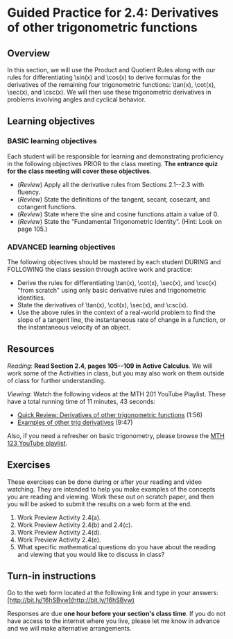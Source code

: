 # Guided Practice for 2.4: Derivatives of other trigonometric functions

## Overview 
In this section, we will use the Product and Quotient Rules along with our rules for differentiating \sin(x) and \cos(x) to derive formulas for the derivatives of the remaining four trigonometric functions: \tan(x), \cot(x), \sec(x), and \csc(x). We will then use these trigonometric derivatives in problems involving angles and cyclical behavior. 

## Learning objectives 

### BASIC learning objectives
Each student will be responsible for learning and demonstrating proficiency in the following objectives PRIOR to the class meeting. **The entrance quiz for the class meeting will cover these objectives**. 

- (*Review*) Apply all the derivative rules from Sections 2.1--2.3 with fluency. 
- (*Review*) State the definitions of the tangent, secant, cosecant, and cotangent functions. 
- (*Review*) State where the sine and cosine functions attain a value of 0. 
- (*Review*) State the “Fundamental Trigonometric Identity”. (Hint: Look on page 105.)

### ADVANCED learning objectives 
The following objectives should be mastered by each student DURING and FOLLOWING the class session through active work and practice: 

- Derive the rules for differentiating \tan(x), \cot(x), \sec(x), and \csc(x) "from scratch" using only basic derivative rules and trigonometric identities. 
- State the derivatives of \tan(x), \cot(x), \sec(x), and \csc(x). 
- Use the above rules in the context of a real-world problem to find the slope of a tangent line, the instantaneous rate of change in a function, or the instantaneous velocity of an object. 
 
## Resources
*Reading*: **Read Section 2.4, pages 105--109 in Active Calculus**. We will work some of the Activities in class, but you may also work on them outside of class for further understanding. 

*Viewing*: Watch the following videos at the MTH 201 YouTube Playlist. These have a total running time of 11 minutes, 43 seconds:  

- [Quick Review: Derivatives of other trigonometric functions](http://www.youtube.com/watch?v=wARt0oF46wg&list=PL9bIjQJDwfGuXQHuS5Jkmum_CFILoCZX-&index=37) (1:56)
- [Examples of other trig derivatives](http://www.youtube.com/watch?v=43UXLvQgmwY&list=PL9bIjQJDwfGuXQHuS5Jkmum_CFILoCZX-&index=38) (9:47)

Also, if you need a refresher on basic trigonometry, please browse the [MTH 123 YouTube playlist](http://www.youtube.com/watch?v=HgFCuFdGF-I&feature=share&list=PL9bIjQJDwfGuHRy4zxWDSpFUGw93Nxw6B). 

## Exercises 
These exercises can be done during or after your reading and video watching. They are intended to help you make examples of the concepts you are reading and viewing. Work these out on scratch paper, and then you will be asked to submit the results on a web form at the end. 

1. Work Preview Activity 2.4(a).
2. Work Preview Activity 2.4(b) and 2.4(c). 
3. Work Preview Activity 2.4(d).
4. Work Preview Activity 2.4(e). 
5. What specific mathematical questions do you have about the reading and viewing that you would like to discuss in class? 

## Turn-in instructions

Go to the web form located at the following link and type in your answers: [http://bit.ly/16hSBvw](http://bit.ly/16hSBvw)

Responses are due **one hour before your section's class time**. If you do not have access to the internet where you live, please let me know in advance and we will make alternative arrangements.  